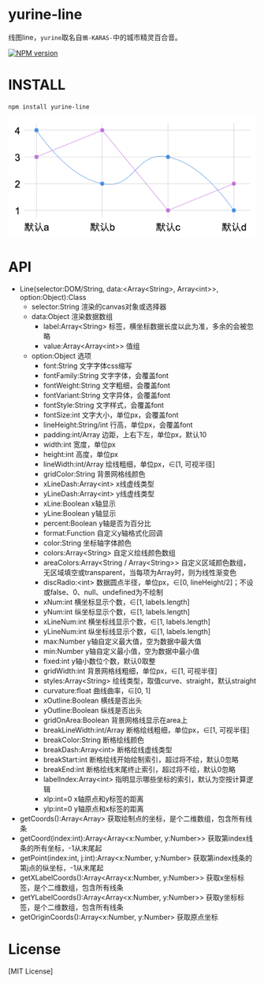 # yurine-line

线图line，`yurine`取名自`鴉-KARAS-`中的城市精灵百合音。

[![NPM version](https://badge.fury.io/js/yurine-line.png)](https://npmjs.org/package/yurine-line)

# INSTALL
```
npm install yurine-line
```

[![preview](https://raw.githubusercontent.com/yurine-graphics/line/master/preview.png)](https://github.com/yurine-graphics/line)

# API
 * Line(selector:DOM/String, data:\<Array\<String>, Array\<int>>, option:Object):Class
   * selector:String 渲染的canvas对象或选择器
   * data:Object 渲染数据数组
     - label:Array\<String> 标签，横坐标数据长度以此为准，多余的会被忽略
     - value:Array\<Array\<int>> 值组 
   * option:Object 选项
     - font:String 文字字体css缩写
     - fontFamily:String 文字字体，会覆盖font
     - fontWeight:String 文字粗细，会覆盖font
     - fontVariant:String 文字异体，会覆盖font
     - fontStyle:String 文字样式，会覆盖font
     - fontSize:int 文字大小，单位px，会覆盖font
     - lineHeight:String/int 行高，单位px，会覆盖font
     - padding:int/Array 边距，上右下左，单位px，默认10
     - width:int 宽度，单位px
     - height:int 高度，单位px
     - lineWidth:int/Array 绘线粗细，单位px，∈\[1, 可视半径]
     - gridColor:String 背景网格线颜色
     - xLineDash:Array\<int> x线虚线类型
     - yLineDash:Array\<int> y线虚线类型
     - xLine:Boolean x轴显示
     - yLine:Boolean y轴显示
     - percent:Boolean y轴是否为百分比
     - format:Function 自定义y轴格式化回调
     - color:String 坐标轴字体颜色
     - colors:Array\<String> 自定义绘线颜色数组
     - areaColors:Array\<String / Array\<String>> 自定义区域颜色数组，无区域填空或transparent，当每项为Array时，则为线性渐变色
     - discRadio:\<int> 数据圆点半径，单位px，∈\[0, lineHeight/2]；不设或false、0、null、undefined为不绘制
     - xNum:int 横坐标显示个数，∈\[1, labels.length]
     - yNum:int 纵坐标显示个数，∈\[1, labels.length]
     - xLineNum:int 横坐标线显示个数，∈\[1, labels.length]
     - yLineNum:int 纵坐标线显示个数，∈\[1, labels.length]
     - max:Number y轴自定义最大值，空为数据中最大值
     - min:Number y轴自定义最小值，空为数据中最小值
     - fixed:int y轴小数位个数，默认0取整
     - gridWidth:int 背景网格线粗细，单位px，∈\[1, 可视半径]
     - styles:Array\<String> 绘线类型，取值curve、straight，默认straight
     - curvature:float 曲线曲率，∈\[0, 1]
     - xOutline:Boolean 横线是否出头
     - yOutline:Boolean 纵线是否出头
     - gridOnArea:Boolean 背景网格线显示在area上
     - breakLineWidth:int/Array 断格绘线粗细，单位px，∈\[1, 可视半径]
     - breakColor:String 断格绘线颜色
     - breakDash:Array\<int> 断格绘线虚线类型
     - breakStart:int 断格绘线开始绘制索引，超过将不绘，默认0忽略
     - breakEnd:int 断格绘线末尾终止索引，超过将不绘，默认0忽略
     - labelIndex:Array\<int> 指明显示哪些坐标的索引，默认为空按计算逻辑
     - xlp:int=0 x轴原点和y标签的距离
     - ylp:int=0 y轴原点和x标签的距离
 * getCoords():Array\<Array> 获取绘制点的坐标，是个二维数组，包含所有线条
 * getCoord(index:int):Array\<Array\<x:Number, y:Number>> 获取第index线条的所有坐标，-1从末尾起
 * getPoint(index:int, j:int):Array\<x:Number, y:Number> 获取第index线条的第j点的纵坐标，-1从末尾起
 * getXLabelCoords():Array\<Array\<x:Number, y:Number>> 获取x坐标标签，是个二维数组，包含所有线条
 * getYLabelCoords():Array\<Array\<x:Number, y:Number>> 获取y坐标标签，是个二维数组，包含所有线条
 * getOriginCoords():Array\<x:Number, y:Number> 获取原点坐标

# License
[MIT License]

